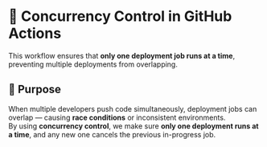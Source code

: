 # 🚀 Concurrency Control in GitHub Actions

This workflow ensures that **only one deployment job runs at a time**, preventing multiple deployments from overlapping.

## 🧠 Purpose
When multiple developers push code simultaneously, deployment jobs can overlap — causing **race conditions** or inconsistent environments.  
By using **concurrency control**, we make sure **only one deployment runs at a time**, and any new one cancels the previous in-progress job.
